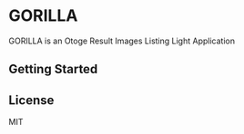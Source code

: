 # GORILLA

GORILLA is an Otoge Result Images Listing Light Application 

## Getting Started

## License
MIT
